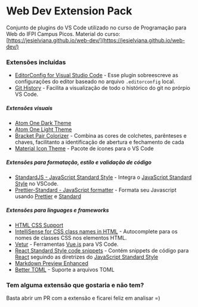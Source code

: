 # Web Dev Extension Pack

Conjunto de plugins do VS Code utilizado no curso de Programação para Web do IFPI Campus Picos.
Material do curso: [https://jesielviana.github.io/web-dev/](https://jesielviana.github.io/web-dev/)

### Extensões incluídas

- [EditorConfig for Visual Studio Code](https://marketplace.visualstudio.com/items?itemName=EditorConfig.EditorConfig) - Esse plugin sobreescreve as configurações do editor baseado no arquivo `.editorconfig` local.
- [Git History](https://marketplace.visualstudio.com/items?itemName=donjayamanne.githistory) - Facilita a visualização de todo o histórico do git no prórpio VS Code.

##### Extensões visuais

- [Atom One Dark Theme](https://marketplace.visualstudio.com/items?itemName=akamud.vscode-theme-onedark)
- [Atom One Light Theme](https://marketplace.visualstudio.com/items?itemName=akamud.vscode-theme-onelight)
- [Bracket Pair Colorizer](https://marketplace.visualstudio.com/items?itemName=CoenraadS.bracket-pair-colorizer) - Combina as cores de colchetes, parênteses e chaves, facilitanto a identificação de abertura e fechamento de cada
- [Material Icon Theme](https://marketplace.visualstudio.com/items?itemName=PKief.material-icon-theme) - Pacote de ícones para o VS Code

##### Extensões para formatação, estilo e validação de código

- [StandardJS - JavaScript Standard Style](https://marketplace.visualstudio.com/items?itemName=chenxsan.vscode-standardjs) - Integra o [JavaScript Standard Style](https://standardjs.com/) no VSCode.
- [Prettier-Standard - JavaScript formatter](https://marketplace.visualstudio.com/items?itemName=numso.prettier-standard-vscode) - Formata seu Javascript usando [Prettier](https://marketplace.visualstudio.com/items?itemName=esbenp.prettier-vscode) e [Standard](https://standardjs.com/)

##### Extensões para linguages e frameworks

- [HTML CSS Support](https://marketplace.visualstudio.com/items?itemName=ecmel.vscode-html-css)
- [IntelliSense for CSS class names in HTML](https://marketplace.visualstudio.com/items?itemName=Zignd.html-css-class-completion) - Autocomplete para os nomes de classes CSS nos elementos HTML.
- [Vetur](https://marketplace.visualstudio.com/items?itemName=octref.vetur) - Ferramentas [Vue.js](https://br.vuejs.org/) para VS Code.
- [React Standard Style code snippets](https://marketplace.visualstudio.com/items?itemName=TimonVS.ReactSnippetsStandard) - Contém snippets de código para [React](https://pt-br.reactjs.org/) seguindo as diretrizes do [JavaScript Standard Style](https://standardjs.com/)
- [Markdown Preview Enhanced](https://marketplace.visualstudio.com/items?itemName=shd101wyy.markdown-preview-enhanced)
- [Better TOML](https://marketplace.visualstudio.com/items?itemName=bungcip.better-toml) - Suporte a arquivos TOML

### Tem alguma extensão que gostaria e não tem?

Basta abrir um PR com a extensão e ficarei feliz em analisar =)
